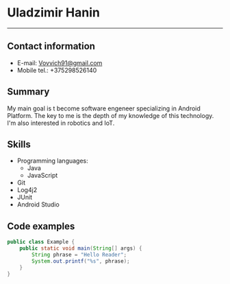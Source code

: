 # Uladzimir Hanin
___
## Contact information
* E-mail:         Vovvich91@gmail.com
* Mobile tel.:    +375298526140

## Summary
<p> My main goal is t become software engeneer specializing in Android Platform. The key to me is the depth of my knowledge of this technology. I'm also interested in robotics and IoT.
</p>

## Skills
* Programming languages:
    * Java
    * JavaScript
* Git
* Log4j2
* JUnit
* Android Studio

## Code examples
```Java
public class Example {
    public static void main(String[] args) {
        String phrase = "Hello Reader";
        System.out.printf("%s", phrase);
    }
}
```
